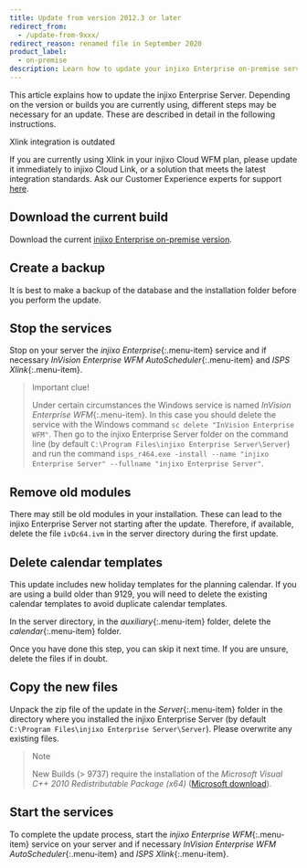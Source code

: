 ```yaml
---
title: Update from version 2012.3 or later
redirect_from:
  - /update-from-9xxx/
redirect_reason: renamed file in September 2020
product_label:
  - on-premise
description: Learn how to update your injixo Enterprise on-premise server to the latest version if you are currently on version 2012.3 or later.
---
```


This article explains how to update the injixo Enterprise Server. Depending on the version or builds you are currently using, different steps may be necessary for an update. These are described in detail in the following instructions.

<div markdown="1" class="hint-box-default hint-box-red">

Xlink integration is outdated

If you are currently using Xlink in your injixo Cloud WFM plan, please update it immediately to injixo Cloud Link, or a solution that meets the latest integration standards. Ask our Customer Experience experts for support [here](https://www.injixo.com/contact/?message_type=support-enquiry&message=Please%20help%20me%20to%20update%20my%20integration.%20I%20understand%20this%20is%20required%20to%20ensure%20continuous%20data%20import%20to%20injixo%20after%20January%2030,%202023.).

</div>

## Download the current build

Download the current [injixo Enterprise on-premise version](https://downloads.injixo.com/en#server-on-premise).

## Create a backup

It is best to make a backup of the database and the installation folder before you perform the update.

## Stop the services

Stop on your server the _injixo Enterprise_{:.menu-item} service and if necessary _InVision Enterprise WFM AutoScheduler_{:.menu-item} and _ISPS Xlink_{:.menu-item}.

> Important clue!
>
> Under certain circumstances the Windows service is named _InVision Enterprise WFM_{:.menu-item}. In this case you should delete the service with the Windows command `sc delete "InVision Enterprise WFM"`. Then go to the injixo Enterprise Server folder on the command line (by default `C:\Program Files\injixo Enterprise Server\Server`) and run the command `isps_r464.exe -install --name "injixo Enterprise Server" --fullname "injixo Enterprise Server"`.

## Remove old modules

There may still be old modules in your installation. These can lead to the injixo Enterprise Server not starting after the update.
Therefore, if available, delete the file `ivDc64.ivm` in the server directory during the first update.

## Delete calendar templates

This update includes new holiday templates for the planning calendar. If you are using a build older than 9129, you will need to delete the existing calendar templates to avoid duplicate calendar templates.

In the server directory, in the _auxiliary_{:.menu-item} folder, delete the _calendar_{:.menu-item} folder.

Once you have done this step, you can skip it next time. If you are unsure, delete the files if in doubt.

## Copy the new files

Unpack the zip file of the update in the _Server_{:.menu-item} folder in the directory where you installed the injixo Enterprise Server (by default `C:\Program Files\injixo Enterprise Server\Server`). Please overwrite any existing files.

> Note
>
> New Builds (> 9737) require the installation of the _Microsoft Visual C++ 2010 Redistributable Package (x64)_ ([Microsoft download](https://www.microsoft.com/en-us/download/details.aspx?id=26999)).

## Start the services

To complete the update process, start the _injixo Enterprise WFM_{:.menu-item} service on your server and if necessary _InVision Enterprise WFM AutoScheduler_{:.menu-item} and _ISPS Xlink_{:.menu-item}.
